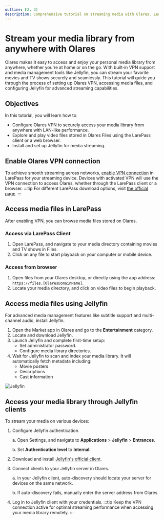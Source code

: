 ```yaml
---
outline: [2, 3]
description: Comprehensive tutorial on streaming media with Olares. Learn to configure VPN access, manage media files through LarePass, and set up Jellyfin for advanced streaming capabilities from anywhere.
---
```


# Stream your media library from anywhere with Olares
Olares makes it easy to access and enjoy your personal media library from anywhere, whether you're at home or on the go. With built-in VPN support and media management tools like Jellyfin, you can stream your favorite movies and TV shows securely and seamlessly. This tutorial will guide you through the process of setting up Olares VPN, accessing media files, and configuring Jellyfin for advanced streaming capabilities.

## Objectives
In this tutorial, you will learn how to:
- Configure Olares VPN to securely access your media library from anywhere with LAN-like performance.
- Explore and play video files stored in Olares Files using the LarePass client or a web browser.
- Install and set up Jellyfin for media streaming.

## Enable Olares VPN connection
To achieve smooth streaming across networks, [enable VPN connection](../manual/larepass/private-network.md) in LarePass for your streaming device. Devices with activated VPN will use the VPN connection to access Olares, whether through the LarePass client or a browser.
:::tip
For different LarePass download options, visit [the official page](https://olares.com/larepass).
:::

<!--@include: ./remote.reusables.md{4,22}-->

## Access media files in LarePass
After enabling VPN, you can browse media files stored on Olares.

### Access via LarePass Client
1. Open LarePass, and navigate to your media directory containing movies and TV shows in Files.
2. Click on any file to start playback on your computer or mobile device.

### Access from browser
1. Open files from your Olares desktop, or directly using the app address: `https://files.[OlaresDomainName]`.
2. Locate your media directory, and click on video files to begin playback.

## Access media files using Jellyfin
For advanced media management features like subtitle support and multi-channel audio, install Jellyfin.

1. Open the Market app in Olares and go to the **Entertainment** category.
2. Locate and download Jellyfin.
3. Launch Jellyfin and complete first-time setup:
   - Set administrator password.
   - Configure media library directories.
4. Wait for Jellyfin to scan and index your media library. It will automatically fetch metadata including:
   - Movie posters 
   - Descriptions 
   - Cast information 

![Jellyfin](/images/manual/use-cases/jellyfin.png#bordered)
## Access your media library through Jellyfin clients
To stream your media on various devices:

1. Configure Jellyfin authentication. 
    
   a. Open Settings, and navigate to **Applications** > **Jellyfin** > **Entrances**.

   b. Set **Authentication level** to **Internal**.
2. Download and install [Jellyfin's official client](https://jellyfin.org/downloads/).
3. Connect clients to your Jellyfin server in Olares. 

   a. In your Jellyfin client, auto-discovery should locate your server for devices on the same network.

   b. If auto-discovery fails, manually enter the server address from Olares.

4. Log in to Jellyfin client with your credentials.
:::tip
Keep the VPN connection active for optimal streaming performance when accessing your media library remotely.
:::
